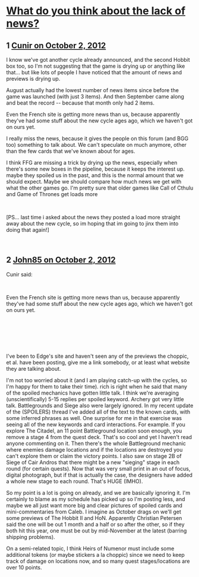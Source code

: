 # [What do you think about the lack of news?](https://community.fantasyflightgames.com/topic/72111-what-do-you-think-about-the-lack-of-news/)

## 1 [Cunir on October 2, 2012](https://community.fantasyflightgames.com/topic/72111-what-do-you-think-about-the-lack-of-news/?do=findComment&comment=703827)

I know we've got another cycle already announced, and the second Hobbit box too, so I'm not suggesting that the game is drying up or anything like that… but like lots of people I have noticed that the amount of news and previews is drying up.

August actually had the lowest number of news items since before the game was launched (with just 3 items). And then September came along and beat the record -- because that month only had 2 items.

Even the French site is getting more news than us, because apparently they've had some stuff about the new cycle ages ago, which we haven't got on ours yet.

I really miss the news, because it gives the people on this forum (and BGG too) something to talk about. We can't speculate on much anymore, other than the few cards that we've known about for ages.

I think FFG are missing a trick by drying up the news, especially when there's some new boxes in the pipeline, because it keeps the interest up. maybe they spoiled us in the past, and this is the normal amount that we should expect. Maybe we should compare how much news we get with what the other games go. I'm pretty sure that older games like Call of Cthulu and Game of Thrones get loads more

 

[PS… last time i asked about the news they posted a load more straight away about the new cycle, so im hoping that im going to jinx them into doing that again!]

 

## 2 [John85 on October 2, 2012](https://community.fantasyflightgames.com/topic/72111-what-do-you-think-about-the-lack-of-news/?do=findComment&comment=703859)

Cunir said:

 

Even the French site is getting more news than us, because apparently they've had some stuff about the new cycle ages ago, which we haven't got on ours yet.

 

 

 

I've been to Edge's site and haven't seen any of the previews the choppic, et al. have been posting, give me a link somebody, or at least what website they are talking about.

I'm not too worried about it (and I am playing catch-up with the cycles, so I'm happy for them to take their time). rich is right when he said that many of the spoiled mechanics have gotten little talk. I think we're averaging (unscientifically) 5-15 replies per spoiled keyword. Archery got very little talk. Battlegrounds and Siege also were largely ignored. In my recent update of the (SPOILERS) thread I've added all of the text to the known cards, with some inferred phrases as well. One surprise for me in that exercise was seeing all of the new keywords and card interactions. For example. If you explore The Citadel, an 11 point Battleground location soon enough, you remove a stage 4 from the quest deck. That's so cool and yet I haven't read anyone commenting on it. Then there's the whole Battleground mechanic where enemies damage locations and if the locations are destroyed you can't explore them or claim the victory points. I also saw on stage 2B of Siege of Cair Andros that there might be a new "sieging" stage in each round (for certain quests). Now that was very small print in an out of focus, digital photograph, but if that is actually the case, the designers have added a whole new stage to each round. That's HUGE (IMHO).

So my point is a lot is going on already, and we are basically ignoring it. I'm certainly to blame as my schedule has picked up so I'm posting less, and maybe we all just want more big and clear pictures of spoiled cards and mini-commentaries from Caleb. I imagine as October drags on we'll get some previews of The Hobbit II and HoN. Apparently Christian Petersen said the one will be out 1 month and a half or so after the other, so if they both hit this year, one must be out by mid-November at the latest (barring shipping problems).

On a semi-related topic, I think Heirs of Numenor must include some additional tokens (or maybe stickers a la choppic) since we need to keep track of damage on locations now, and so many quest stages/locations are over 10 points.

